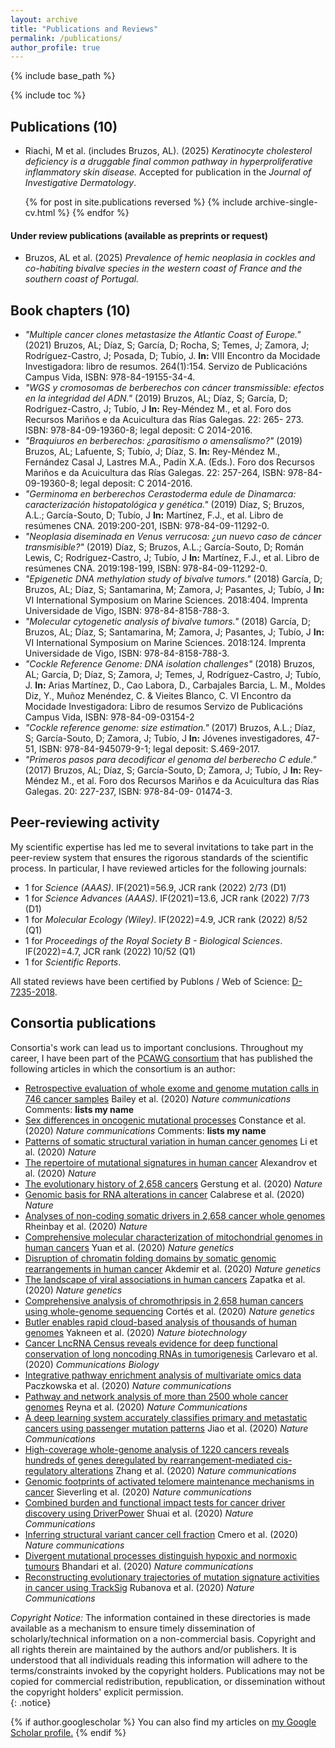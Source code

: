 ```yaml
---
layout: archive
title: "Publications and Reviews"
permalink: /publications/
author_profile: true
---
```

{% include base_path %}  

{% include toc %}

## Publications (10)
* Riachi, M et al. (includes Bruzos, AL). (2025) *Keratinocyte cholesterol deficiency is a druggable final common pathway in hyperproliferative inflammatory skin disease.* Accepted for publication in the *Journal of Investigative Dermatology*.  

 <ul>{% for post in site.publications reversed %}
    {% include archive-single-cv.html %}
  {% endfor %}</ul>

#### Under review publications (available as preprints or request)  
* Bruzos, AL et al. (2025) *Prevalence of hemic neoplasia in cockles and co-habiting bivalve species in the western coast of France and the southern coast of Portugal.*   

## Book chapters (10)
* _"Multiple cancer clones metastasize the Atlantic Coast of Europe."_ (2021) Bruzos, AL; Díaz, S; García, D; Rocha, S; Temes, J; Zamora, J; Rodríguez-Castro, J; Posada, D; Tubío, J. **In:** VIII Encontro da Mocidade Investigadora: libro de resumos. 264(1):154. Servizo de Publicacións Campus Vida, ISBN: 978-84-19155-34-4.
* _"WGS y cromosomas de berberechos con cáncer transmissible: efectos en la integridad del ADN."_ (2019) Bruzos, AL; Díaz, S; García, D; Rodríguez-Castro, J; Tubío, J **In:** Rey-Méndez M., et al. Foro dos Recursos Mariños e da Acuicultura das Rías Galegas. 22: 265- 273. ISBN: 978-84-09-19360-8; legal deposit: C 2014-2016.
* _"Braquiuros en berberechos: ¿parasitismo o amensalismo?"_ (2019) Bruzos, AL; Lafuente, S; Tubío, J; Díaz, S. **In:** Rey-Méndez M., Fernández Casal J, Lastres M.A., Padín X.A. (Eds.). Foro dos Recursos Mariños e da Acuicultura das Rías Galegas. 22: 257-264, ISBN: 978-84-09-19360-8; legal deposit: C 2014-2016.  
* _"Germinoma en berberechos Cerastoderma edule de Dinamarca: caracterización histopatológica y genética."_ (2019) Díaz, S; Bruzos, A.L.; García-Souto, D; Tubío, J **In:** Martínez, F.J., et al. Libro de resúmenes CNA. 2019:200-201, ISBN: 978-84-09-11292-0.
* _"Neoplasia diseminada en Venus verrucosa: ¿un nuevo caso de cáncer transmisible?"_ (2019)  Díaz, S; Bruzos, A.L.; García-Souto, D; Román Lewis, C; Rodríguez-Castro, J; Tubío, J **In:** Martínez, F.J., et al. Libro de resúmenes CNA. 2019:198-199, ISBN: 978-84-09-11292-0.
* _"Epigenetic DNA methylation study of bivalve tumors."_ (2018) García, D; Bruzos, AL; Díaz, S; Santamarina, M; Zamora, J; Pasantes, J; Tubío, J **In:** VI International Symposium on Marine Sciences. 2018:404. Imprenta Universidade de Vigo, ISBN: 978-84-8158-788-3.
* _"Molecular cytogenetic analysis of bivalve tumors."_ (2018) García, D; Bruzos, AL; Díaz, S; Santamarina, M; Zamora, J; Pasantes, J; Tubío, J **In:** VI International Symposium on Marine Sciences. 2018:124. Imprenta Universidade de Vigo, ISBN: 978-84-8158-788-3.
* _"Cockle Reference Genome: DNA isolation challenges"_ (2018) Bruzos, AL; García, D; Díaz, S; Zamora, J; Temes, J, Rodríguez-Castro, J; Tubío, J. **In:** Arias Martínez, D., Cao Labora, D., Carbajales Barcia, L. M., Moldes Diz, Y., Muñoz Menéndez, C. & Vieites Blanco, C. VI Encontro da Mocidade Investigadora: Libro de resumos Servizo de Publicacións Campus Vida, ISBN: 978-84-09-03154-2
* _"Cockle reference genome: size estimation."_ (2017) Bruzos, A.L.; Díaz, S; García-Souto, D; Zamora, J; Tubío, J **In:** Jóvenes investigadores, 47- 51, ISBN: 978-84-945079-9-1; legal deposit: S.469-2017.
* _"Primeros pasos para decodificar el genoma del berberecho C edule."_ (2017) Bruzos, AL; Díaz, S; García-Souto, D; Zamora, J; Tubío, J **In:** Rey-Méndez M., et al. Foro dos Recursos Mariños e da Acuicultura das Rías Galegas. 20: 227-237, ISBN: 978-84-09- 01474-3.

## Peer-reviewing activity
My scientific expertise has led me to several invitations to take part in the peer-review system that ensures the rigorous standards of the scientific process. In particular, I have reviewed articles for the following journals:  
<ul class="fa-ul">
  <li><i class="fa-li fa fa-check-square"></i>1 for <i>Science (AAAS)</i>. IF(2021)=56.9, JCR rank (2022) 2/73 (D1)</li>
  <li><i class="fa-li fa fa-check-square"></i>1 for <i>Science Advances (AAAS)</i>. IF(2021)=13.6, JCR rank (2022) 7/73 (D1)</li>
  <li><i class="fa-li fa fa-check-square"></i>1 for <i>Molecular Ecology (Wiley)</i>. IF(2022)=4.9, JCR rank (2022) 8/52 (Q1) </li>
  <li><i class="fa-li fa fa-check-square"></i>1 for <i>Proceedings of the Royal Society B - Biological Sciences</i>. IF(2022)=4.7, JCR rank (2022) 10/52 (Q1)</li>
  <li><i class="fa-li fa fa-check-square"></i>1 for <i>Scientific Reports</i>.</li>
</ul>

All stated reviews have been certified by Publons / Web of Science: [D-7235-2018](https://publons.com/researcher/1404866/alicia-l-bruzos/).

## Consortia publications
Consortia's work can lead us to important conclusions. Throughout my career, I have been part of the [PCAWG consortium](https://docs.icgc.org/pcawg/) that has published the following articles in which the consortium is an author:  
	
* [Retrospective evaluation of whole exome and genome mutation calls in 746 cancer samples](https://albruzos.github.io/publication/consortia/2020-Baileyetal.pdf) Bailey et al. (2020) *Nature communications* Comments: **lists my name**
* [Sex differences in oncogenic mutational processes](https://albruzos.github.io/publication/consortia/2020-Constanceetal.pdf) Constance et al. (2020) *Nature communications* Comments: **lists my name**
* [Patterns of somatic structural variation in human cancer genomes](https://www.nature.com/articles/s41586-019-1913-9) Li et al. (2020) *Nature*
* [The repertoire of mutational signatures in human cancer](https://www.nature.com/articles/s41586-020-1943-3) Alexandrov et al. (2020) *Nature*
* [The evolutionary history of 2,658 cancers](https://www.nature.com/articles/s41586-019-1907-7) Gerstung et al. (2020) *Nature*
* [Genomic basis for RNA alterations in cancer](https://www.nature.com/articles/s41586-020-1970-0) Calabrese et al. (2020) *Nature*
* [Analyses of non-coding somatic drivers in 2,658 cancer whole genomes](https://www.nature.com/articles/s41586-020-1965-x) Rheinbay et al. (2020) *Nature*
* [Comprehensive molecular characterization of mitochondrial genomes in human cancers](https://www.nature.com/articles/s41588-019-0557-x) Yuan et al. (2020) *Nature genetics*
* [Disruption of chromatin folding domains by somatic genomic rearrangements in human cancer](https://www.nature.com/articles/s41588-019-0564-y) Akdemir et al. (2020) *Nature genetics*
* [The landscape of viral associations in human cancers](https://www.nature.com/articles/s41588-019-0558-9) Zapatka et al. (2020) *Nature genetics*
* [Comprehensive analysis of chromothripsis in 2,658 human cancers using whole-genome sequencing](https://www.nature.com/articles/s41588-019-0576-7) Cortés et al. (2020) *Nature genetics*
* [Butler enables rapid cloud-based analysis of thousands of human genomes](https://www.nature.com/articles/s41587-019-0360-3) Yakneen et al. (2020) *Nature biotechnology*
* [Cancer LncRNA Census reveals evidence for deep functional conservation of long noncoding RNAs in tumorigenesis](https://www.nature.com/articles/s42003-019-0741-7) Carlevaro et al. (2020) *Communications Biology*
* [Integrative pathway enrichment analysis of multivariate omics data](https://www.nature.com/articles/s41467-019-13983-9) Paczkowska et al. (2020) *Nature communications*
* [Pathway and network analysis of more than 2500 whole cancer genomes](https://www.nature.com/articles/s41467-020-14367-0) Reyna et al. (2020) *Nature Communications*
* [A deep learning system accurately classifies primary and metastatic cancers using passenger mutation patterns](https://www.nature.com/articles/s41467-019-13825-8) Jiao et al. (2020) *Nature Communications*
* [High-coverage whole-genome analysis of 1220 cancers reveals hundreds of genes deregulated by rearrangement-mediated cis-regulatory alterations](https://www.nature.com/articles/s41467-019-13885-w) Zhang et al. (2020) *Nature communications*
* [Genomic footprints of activated telomere maintenance mechanisms in cancer](https://www.nature.com/articles/s41467-019-13824-9) Sieverling et al. (2020) *Nature communications*
* [Combined burden and functional impact tests for cancer driver discovery using DriverPower](https://www.nature.com/articles/s41467-019-13929-1) Shuai et al. (2020) *Nature Communications*
* [Inferring structural variant cancer cell fraction](https://www.nature.com/articles/s41467-020-14351-8) Cmero et al. (2020) *Nature communications*
* [Divergent mutational processes distinguish hypoxic and normoxic tumours](https://www.nature.com/articles/s41467-019-14052-x) Bhandari et al. (2020) *Nature communications*
* [Reconstructing evolutionary trajectories of mutation signature activities in cancer using TrackSig](https://www.nature.com/articles/s41467-020-14352-7) Rubanova et al. (2020) *Nature Communications*  
  
  
*Copyright Notice:* The information contained in these directories is made available as a mechanism to ensure timely dissemination of scholarly/technical information on a non-commercial basis. Copyright and all rights therein are maintained by the authors and/or publishers. It is understood that all individuals reading this information will adhere to the terms/constraints invoked by the copyright holders. Publications may not be copied for commercial redistribution, republication, or dissemination without the copyright holders' explicit permission.  
{: .notice}

<!---
Este es invertido pero muy largo:

 {% for post in site.publications reversed %}
   {% include archive-single.html %}
 {% endfor %}

Este es invertido pero pequeño:
 {% for post in site.publications reversed %}
   {% include archive-single-cv.html %}
{% endfor %}

Este es orden normal y pequeño:
 <ul>{% for post in site.publications %}
    {% include archive-single-cv.html %}
  {% endfor %}</ul>
--->

{% if author.googlescholar %}
  You can also find my articles on <u><a href="{{author.googlescholar}}">my Google Scholar profile</a>.</u>
{% endif %}
